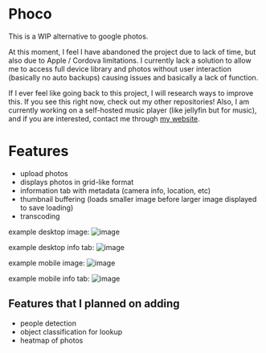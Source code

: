 # Phoco

This is a WIP alternative to google photos.

At this moment, I feel I have abandoned the project due to lack of time, but also due to Apple / Cordova limitations. I currently lack a solution to allow me to access full device library and photos without user interaction (basically no auto backups) causing issues and basically a lack of function.

If I ever feel like going back to this project, I will research ways to improve this.
If you see this right now, check out my other repositories! Also, I am currently working on a self-hosted music player (like jellyfin but for music), and if you are interested, contact me through [my website](https://elijahb.xyz).

# Features

- upload photos
- displays photos in grid-like format
- information tab with metadata (camera info, location, etc)
- thumbnail buffering (loads smaller image before larger image displayed to save loading)
- transcoding

example desktop image: ![image](https://github.com/user-attachments/assets/a6b1cd0f-408f-4f97-ba79-8b9197e3565b)

example desktop info tab: ![image](https://github.com/user-attachments/assets/6db54669-19a5-4293-bc34-8727cab9e89e)

example mobile image: ![image](https://github.com/user-attachments/assets/13680290-c259-4645-b618-6e462c07f453)

example mobile info tab: ![image](https://github.com/user-attachments/assets/73c357af-1ccc-430f-94f5-f98722223456)


## Features that I planned on adding
- people detection
- object classification for lookup
- heatmap of photos
